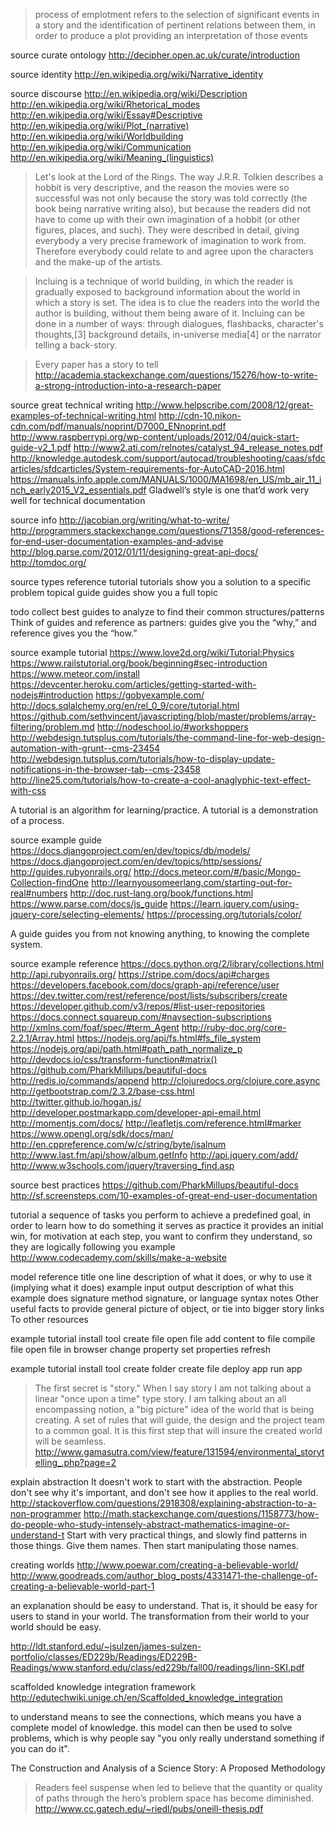 
>  process of emplotment refers to the selection of significant events in a story and 
the identification of pertinent relations between them, in order to produce a plot providing an 
interpretation of those events

source curate ontology
  http://decipher.open.ac.uk/curate/introduction

source identity
  http://en.wikipedia.org/wiki/Narrative_identity

source discourse
  http://en.wikipedia.org/wiki/Description
  http://en.wikipedia.org/wiki/Rhetorical_modes
  http://en.wikipedia.org/wiki/Essay#Descriptive
  http://en.wikipedia.org/wiki/Plot_(narrative)
  http://en.wikipedia.org/wiki/Worldbuilding
  http://en.wikipedia.org/wiki/Communication
  http://en.wikipedia.org/wiki/Meaning_(linguistics)

> Let's look at the Lord of the Rings. The way J.R.R. Tolkien describes a hobbit is very descriptive, and the reason the movies were so successful was not only because the story was told correctly (the book being narrative writing also), but because the readers did not have to come up with their own imagination of a hobbit (or other figures, places, and such). They were described in detail, giving everybody a very precise framework of imagination to work from. Therefore everybody could relate to and agree upon the characters and the make-up of the artists.

> Incluing is a technique of world building, in which the reader is gradually exposed to background information about the world in which a story is set. The idea is to clue the readers into the world the author is building, without them being aware of it. Incluing can be done in a number of ways: through dialogues, flashbacks, character's thoughts,[3] background details, in-universe media[4] or the narrator telling a back-story.

> Every paper has a story to tell
http://academia.stackexchange.com/questions/15276/how-to-write-a-strong-introduction-into-a-research-paper

source great technical writing
  http://www.helpscribe.com/2008/12/great-examples-of-technical-writing.html
  http://cdn-10.nikon-cdn.com/pdf/manuals/noprint/D7000_ENnoprint.pdf
  http://www.raspberrypi.org/wp-content/uploads/2012/04/quick-start-guide-v2_1.pdf
  http://www2.ati.com/relnotes/catalyst_94_release_notes.pdf
  http://knowledge.autodesk.com/support/autocad/troubleshooting/caas/sfdcarticles/sfdcarticles/System-requirements-for-AutoCAD-2016.html
  https://manuals.info.apple.com/MANUALS/1000/MA1698/en_US/mb_air_11_inch_early2015_V2_essentials.pdf
  Gladwell’s style is one that’d work very well for technical documentation

source info
  http://jacobian.org/writing/what-to-write/
  http://programmers.stackexchange.com/questions/71358/good-references-for-end-user-documentation-examples-and-advise
  http://blog.parse.com/2012/01/11/designing-great-api-docs/
  http://tomdoc.org/

source types
  reference
  tutorial
    tutorials show you a solution to a specific problem
  topical guide
    guides show you a full topic

todo collect best guides to analyze to find their common structures/patterns
Think of guides and reference as partners: guides give you the “why,” and reference gives you the “how.” 

source example tutorial
  https://www.love2d.org/wiki/Tutorial:Physics
  https://www.railstutorial.org/book/beginning#sec-introduction
  https://www.meteor.com/install
  https://devcenter.heroku.com/articles/getting-started-with-nodejs#introduction
  https://gobyexample.com/
  http://docs.sqlalchemy.org/en/rel_0_9/core/tutorial.html
  https://github.com/sethvincent/javascripting/blob/master/problems/array-filtering/problem.md
  http://nodeschool.io/#workshoppers
  http://webdesign.tutsplus.com/tutorials/the-command-line-for-web-design-automation-with-grunt--cms-23454
  http://webdesign.tutsplus.com/tutorials/how-to-display-update-notifications-in-the-browser-tab--cms-23458
  http://line25.com/tutorials/how-to-create-a-cool-anaglyphic-text-effect-with-css

  A tutorial is an algorithm for learning/practice.
  A tutorial is a demonstration of a process.

source example guide
  https://docs.djangoproject.com/en/dev/topics/db/models/
  https://docs.djangoproject.com/en/dev/topics/http/sessions/
  http://guides.rubyonrails.org/
  http://docs.meteor.com/#/basic/Mongo-Collection-findOne
  http://learnyousomeerlang.com/starting-out-for-real#numbers
  http://doc.rust-lang.org/book/functions.html
  https://www.parse.com/docs/js_guide
  https://learn.jquery.com/using-jquery-core/selecting-elements/
  https://processing.org/tutorials/color/

  A guide guides you from not knowing anything, to knowing the complete system.

source example reference
  https://docs.python.org/2/library/collections.html
  http://api.rubyonrails.org/
  https://stripe.com/docs/api#charges
  https://developers.facebook.com/docs/graph-api/reference/user
  https://dev.twitter.com/rest/reference/post/lists/subscribers/create
  https://developer.github.com/v3/repos/#list-user-repositories
  https://docs.connect.squareup.com/#navsection-subscriptions
  http://xmlns.com/foaf/spec/#term_Agent
  http://ruby-doc.org/core-2.2.1/Array.html
  https://nodejs.org/api/fs.html#fs_file_system
  https://nodejs.org/api/path.html#path_path_normalize_p
  http://devdocs.io/css/transform-function#matrix()
  https://github.com/PharkMillups/beautiful-docs
  http://redis.io/commands/append
  http://clojuredocs.org/clojure.core.async
  http://getbootstrap.com/2.3.2/base-css.html
  http://twitter.github.io/hogan.js/
  http://developer.postmarkapp.com/developer-api-email.html
  http://momentjs.com/docs/
  http://leafletjs.com/reference.html#marker
  https://www.opengl.org/sdk/docs/man/
  http://en.cppreference.com/w/c/string/byte/isalnum
  http://www.last.fm/api/show/album.getInfo
  http://api.jquery.com/add/
  http://www.w3schools.com/jquery/traversing_find.asp

source best practices
  https://github.com/PharkMillups/beautiful-docs
  http://sf.screensteps.com/10-examples-of-great-end-user-documentation

tutorial
  a sequence of tasks you perform to achieve a predefined goal, in order to learn how to do something
  it serves as practice
  it provides an initial win, for motivation
  at each step, you want to confirm they understand, so they are logically following you
  example
    http://www.codecademy.com/skills/make-a-website

model reference
  title
  one line description of what it does, or why to use it (implying what it does)
  example
    input
    output
    description of what this example does
  signature
    method signature, or language syntax
  notes Other useful facts to provide general picture of object, or tie into bigger story
  links To other resources

example tutorial
  install tool
  create file
  open file
  add content to file
  compile file
  open file in browser
  change property
  set properties
  refresh

example tutorial
  install tool
  create folder
  create file
  deploy app
  run app

> The first secret is "story." When I say story I am not talking about a linear "once upon a time" type story. I am talking about an all encompassing notion, a "big picture" idea of the world that is being creating. A set of rules that will guide, the design and the project team to a common goal. It is this first step that will insure the created world will be seamless.
http://www.gamasutra.com/view/feature/131594/environmental_storytelling_.php?page=2

explain abstraction
  It doesn't work to start with the abstraction. People don't see why it's important, and don't see how it applies to the real world.
  http://stackoverflow.com/questions/2918308/explaining-abstraction-to-a-non-programmer
  http://math.stackexchange.com/questions/1158773/how-do-people-who-study-intensely-abstract-mathematics-imagine-or-understand-t
  Start with very practical things, and slowly find patterns in those things. Give them names. Then start manipulating those names.

creating worlds
  http://www.poewar.com/creating-a-believable-world/
  http://www.goodreads.com/author_blog_posts/4331471-the-challenge-of-creating-a-believable-world-part-1

an explanation should be easy to understand. That is, it should be easy for users to stand in your world. The transformation from their world to your world should be easy.

http://ldt.stanford.edu/~jsulzen/james-sulzen-portfolio/classes/ED229b/Readings/ED229B-Readings/www.stanford.edu/class/ed229b/fall00/readings/linn-SKI.pdf

scaffolded knowledge integration framework
http://edutechwiki.unige.ch/en/Scaffolded_knowledge_integration

to understand means to see the connections, which means you have a complete model of knowledge. this model can then be used to solve problems, which is why people say "you only really understand something if you can do it".

The Construction and Analysis of a Science Story: A Proposed Methodology

> Readers feel suspense when led to believe that the quantity or quality of
paths through the hero’s problem space has become diminished.
http://www.cc.gatech.edu/~riedl/pubs/oneill-thesis.pdf
